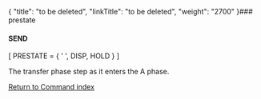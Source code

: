 {
    "title": "to be deleted",
    "linkTitle": "to be deleted",
    "weight": "2700"
}### prestate

#### SEND

\[ PRESTATE = { ' ', DISP, HOLD } \]

The transfer phase step as it enters the A phase.

[Return to Command index](../../)
